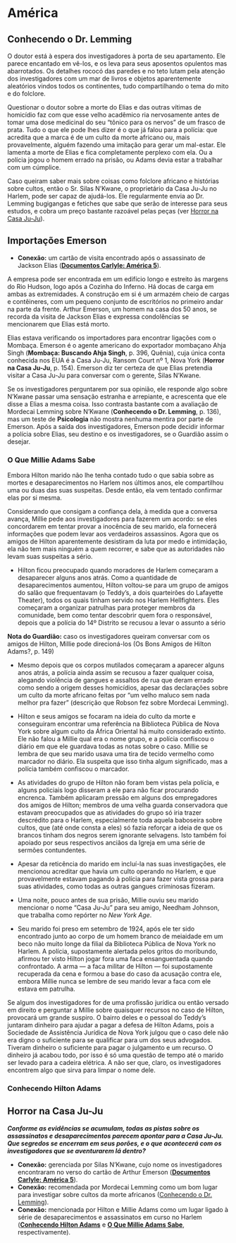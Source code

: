 # América

## Conhecendo o Dr. Lemming

O doutor está à espera dos investigadores à porta de seu apartamento. Ele parece encantado em vê-los, e os leva para seus aposentos opulentos mas abarrotados. Os detalhes rococó das paredes e no teto lutam pela atenção dos investigadores com um mar de livros e objetos aparentemente aleatórios vindos todos os continentes, tudo compartilhando o tema do mito e do folclore.

Questionar o doutor sobre a morte do Elias e das outras vítimas de homicídio faz com que esse velho acadêmico ria nervosamente antes de tomar uma dose medicinal do seu “tônico para os nervos” de um frasco de prata. Tudo o que ele pode lhes dizer é o que já falou para a polícia: que acredita que a marca é de um culto da morte africano ou, mais provavelmente, alguém fazendo uma imitação para gerar um mal-estar. Ele lamenta a morte de Elias e fica completamente perplexo com ela. Ou a polícia jogou o homem errado na prisão, ou Adams devia estar a trabalhar com um cúmplice.

Caso queiram saber mais sobre coisas como folclore africano e histórias sobre cultos, então o Sr. Silas N’Kwane, o proprietário da Casa Ju-Ju no Harlem, pode ser capaz de ajudá-los. Ele regularmente envia ao Dr. Lemming bugigangas e fetiches que sabe que serão de interesse para seus estudos, e cobra um preço bastante razoável pelas peças (ver [Horror na Casa Ju-Ju](#horror-na-casa-ju-ju)).

## Importações Emerson

- **Conexão:** um cartão de visita encontrado após o assassinato de Jackson Elias ([**Documentos Carlyle: América 5**](/pistas.md#documentos-carlyle-américa-5)).

A empresa pode ser encontrada em um edifício longo e estreito às margens do Rio Hudson, logo após a Cozinha do Inferno. Há docas de carga em ambas as extremidades. A construção em si é um armazém cheio de cargas e contêineres, com um pequeno conjunto de escritórios no primeiro andar na parte da frente. Arthur Emerson, um homem na casa dos 50 anos, se recorda da visita de Jackson Elias e expressa condolências se mencionarem que Elias está morto.

Elias estava verificando os importadores para encontrar ligações com o Mombaça. Emerson é o agente americano do exportador mombaçano Ahja Singh (**Mombaça: Buscando Ahja Singh**, p. 396, Quênia), cuja única conta conhecida nos EUA é a Casa Ju-Ju, Ransom Court nº 1, Nova York (**Horror na Casa Ju-Ju**, p. 154). Emerson diz ter certeza de que Elias pretendia visitar a Casa Ju-Ju para conversar com o gerente, Silas N’Kwane.

Se os investigadores perguntarem por sua opinião, ele responde algo sobre N’Kwane passar uma sensação estranha e arrepiante, e acrescenta que ele disse a Elias a mesma coisa. Isso contrasta bastante com a avaliação de Mordecai Lemming sobre N’Kwane (**Conhecendo o Dr. Lemming**, p. 136), mas um teste de **Psicologia** não mostra nenhuma mentira por parte de Emerson. Após a saída dos investigadores, Emerson pode decidir informar a polícia sobre Elias, seu destino e os investigadores, se o Guardião assim o desejar.

### O Que Millie Adams Sabe

Embora Hilton marido não lhe tenha contado tudo o que sabia sobre as mortes e desaparecimentos no Harlem nos últimos anos, ele compartilhou uma ou duas das suas suspeitas. Desde então, ela vem tentado confirmar elas por si mesma.

Considerando que consigam a confiança dela, à medida que a conversa avança, Millie pede aos investigadores para fazerem um acordo: se eles concordarem em tentar provar a inocência de seu marido, ela fornecerá informações que podem levar aos verdadeiros assassinos. Agora que os amigos de Hilton aparentemente desistiram da luta por medo e intimidação, ela não tem mais ninguém a quem recorrer, e sabe que as autoridades não levam suas suspeitas a sério.

- Hilton ficou preocupado quando moradores de Harlem começaram a desaparecer alguns anos atrás. Como a quantidade de desaparecimentos aumentou, Hilton voltou-se para um grupo de amigos do salão que frequentavam (o Teddy’s, a dois quarteirões do Lafayette Theater), todos os quais tinham servido nos Harlem Hellfighters. Eles começaram a organizar patrulhas para proteger membros da comunidade, bem como tentar descobrir quem fora o responsável, depois que a polícia do 14º Distrito se recusou a levar o assunto a sério

**Nota do Guardião:** caso os investigadores queiram conversar com os amigos de Hilton, Millie pode direcioná-los (Os Bons Amigos de Hilton Adams?, p. 149)

- Mesmo depois que os corpos mutilados começaram a aparecer alguns anos atrás, a polícia ainda assim se recusou a fazer qualquer coisa, alegando violência de gangues e assaltos de rua que deram errado como sendo a origem desses homicídios, apesar das declarações sobre um culto da morte africano feitas por “um velho maluco sem nada melhor pra fazer” (descrição que Robson fez sobre Mordecai Lemming).

- Hilton e seus amigos se focaram na ideia do culto da morte e conseguiram encontrar uma referência na Biblioteca Pública de Nova York sobre algum culto da África Oriental há muito considerado extinto. Ele não falou a Millie qual era o nome grupo, e a polícia confiscou o diário em que ele guardava todas as notas sobre o caso. Millie se lembra de que seu marido usava uma tira de tecido vermelho como marcador no diário. Ela suspeita que isso tinha algum significado, mas a polícia também confiscou o marcador.

- As atividades do grupo de Hilton não foram bem vistas pela polícia, e alguns policiais logo disseram a ele para não ficar procurando encrenca. Também aplicaram pressão em alguns dos empregadores dos amigos de Hilton; membros de uma velha guarda conservadora que estavam preocupados que as atividades do grupo só iria trazer descrédito para o Harlem, especialmente toda aquela baboseira sobre cultos, que (até onde consta a eles) só fazia reforçar a ideia de que os brancos tinham dos negros serem ignorante selvagens. Isto também foi apoiado por seus respectivos anciãos da Igreja em uma série de sermões contundentes.

- Apesar da reticência do marido em incluí-la nas suas investigações, ele mencionou acreditar que havia um culto operando no Harlem, e que provavelmente estavam pagando à polícia para fazer vista grossa para suas atividades, como todas as outras gangues criminosas fizeram.

- Uma noite, pouco antes de sua prisão, Millie ouviu seu marido mencionar o nome “Casa Ju-Ju” para seu amigo, Needham Johnson, que trabalha como repórter no _New York Age_.

- Seu marido foi preso em setembro de 1924, após ele ter sido encontrado junto ao corpo de um homem branco de meiaidade em um beco não muito longe da filial da Biblioteca Pública de Nova York no Harlem. A polícia, supostamente alertada pelos gritos do moribundo, afirmou ter visto Hilton jogar fora uma faca ensanguentada quando confrontado. A arma — a faca militar de Hilton — foi supostamente recuperada da cena e formou a base do caso da acusação contra ele, embora Millie nunca se lembre de seu marido levar a faca com ele estava em patrulha.

Se algum dos investigadores for de uma profissão jurídica ou então versado em direito e perguntar a Millie sobre quaisquer recursos no caso de Hilton, provocará um grande suspiro. O bairro deles e o pessoal do Teddy’s juntaram dinheiro para ajudar a pagar a defesa de Hilton Adams, pois a Sociedade de Assistência Jurídica de Nova York julgou que o caso dele não era digno o suficiente para se qualificar para um dos seus advogados. Tiveram dinheiro o suficiente para pagar o julgamento e um recurso. O dinheiro já acabou todo, por isso é só uma questão de tempo até o marido ser levado para a cadeira elétrica. A não ser que, claro, os investigadores encontrem algo que sirva para limpar o nome dele.

### Conhecendo Hilton Adams

## Horror na Casa Ju-Ju

**_Conforme as evidências se acumulam, todas as pistas sobre os assassinatos e desaparecimentos parecem apontar para a Casa Ju-Ju. Que segredos se encerram em seus porões, e o que acontecerá com os investigadores que se aventurarem lá dentro?_**

- **Conexão:** gerenciada por Silas N’Kwane, cujo nome os investigadores encontraram no verso do cartão de Arthur Emerson ([**Documentos Carlyle: América 5**](/pistas.md#documentos-carlyle-américa-5)).
- **Conexão:** recomendada por Mordecai Lemming como um bom lugar para investigar sobre cultos da morte africanos ([Conhecendo o Dr. Lemming](#conhecendo-o-dr-lemming)).
- **Conexão:** mencionada por Hilton e Millie Adams como um lugar ligado à série de desaparecimentos e assassinatos em curso no Harlem ([**Conhecendo Hilton Adams**](#conhecendo-hilton-adams) e [**O Que Millie Adams Sabe**](#o-que-millie-adams-sabe), respectivamente).
